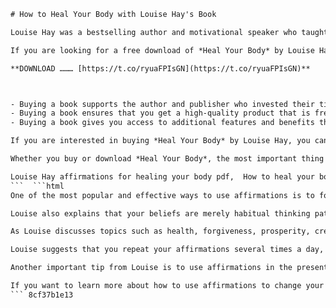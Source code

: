
 ```html 
# How to Heal Your Body with Louise Hay's Book
 
Louise Hay was a bestselling author and motivational speaker who taught millions of people how to heal their bodies and minds with positive affirmations and metaphysical principles. Her book *Heal Your Body* is a classic guide that offers a comprehensive list of physical ailments and their corresponding mental causes, as well as suggested affirmations to overcome them.
 
If you are looking for a free download of *Heal Your Body* by Louise Hay, you can find it online at various sources. However, before you do that, you might want to consider the benefits of buying a physical copy or an ebook from a reputable seller. Here are some reasons why:
 
**DOWNLOAD ……… [https://t.co/ryuaFPIsGN](https://t.co/ryuaFPIsGN)**


 
- Buying a book supports the author and publisher who invested their time, energy and money to create it. Louise Hay passed away in 2017, but her legacy lives on through her books and her foundation, Hay House, which publishes many other inspirational authors and speakers. By buying a book, you are showing your appreciation and gratitude for their work.
- Buying a book ensures that you get a high-quality product that is free of errors, viruses or malware. Some free downloads might be corrupted, incomplete or infected with harmful software that can damage your device or compromise your security. You also risk violating the copyright laws and facing legal consequences.
- Buying a book gives you access to additional features and benefits that might not be available in a free download. For example, some ebooks come with audio or video content, interactive exercises, bonus material or links to other resources. You might also get discounts or offers for other products or services from the seller.

If you are interested in buying *Heal Your Body* by Louise Hay, you can find it on Amazon.com, Barnes & Noble.com, Apple Books, Google Play Books or Hay House.com. You can also check your local bookstore or library for availability.
 
Whether you buy or download *Heal Your Body*, the most important thing is to read it and apply its teachings to your life. Louise Hay believed that you have the power to heal yourself by changing your thoughts and emotions. By using positive affirmations and metaphysical principles, you can create a healthy and happy body and mind.
 
Louise Hay affirmations for healing your body pdf,  How to heal your body with your mind by Louise Hay ebook,  Louise Hay heal your body book pdf download,  Free online course on heal your body by Louise Hay,  Heal your body the mental causes for physical illness pdf Louise Hay,  Louise Hay heal your body audio book free download,  Heal your body with medicine alternative by Louise Hay pdf,  Louise Hay heal your body list of ailments and affirmations pdf,  Download heal your body by Louise L. Hay from Internet Archive,  Heal your body a-z by Louise Hay pdf free download,  Louise Hay heal your body mirror work pdf,  Heal your body by creating new thought patterns Louise Hay pdf,  Louise Hay heal your body workbook pdf free download,  Heal your body metaphysical way to overcome illness by Louise Hay pdf,  Louise Hay heal your body summary and review pdf download,  Heal your body by Louise Hay free epub download,  Louise Hay heal your body cards pdf free download,  Heal your body with self-help guide by Louise Hay pdf,  Louise Hay heal your body quotes and inspiration pdf,  Heal your body by Louise Hay free mobi download,  Louise Hay heal your body meditation pdf free download,  Heal your body with psychology and affirmation by Louise Hay pdf,  Louise Hay heal your body chart pdf free download,  Heal your body by Louise Hay free read online,  Louise Hay heal your body original edition pdf download
 ```  ```html 
One of the most popular and effective ways to use affirmations is to follow the teachings of Louise Hay, who wrote the book *I Can Do It: How to Use Affirmations to Change Your Life*. In this book, which you can also listen to on the included audio download, Louise explains that every thought you think and every word you speak is an affirmation. Even your self-talk, your internal dialogue, is a stream of affirmations. Youâre affirming and creating your life experiences with every word and thought.
 
Louise also explains that your beliefs are merely habitual thinking patterns that you learned as a child, and many of them work very well for you. But other beliefs may be limiting your ability to create the very things you say you want. You need to pay attention to your thoughts so that you can begin to eliminate the ones creating experiences that you donât want.
 
As Louise discusses topics such as health, forgiveness, prosperity, creativity, relationships, job success, and self-esteem, youâll see that affirmations are solutions that will replace whatever problem you might have in a particular area. For example, if you have a health issue, you can use affirmations such as "I am healthy and strong" or "My body heals quickly and easily". If you have a financial issue, you can use affirmations such as "I am prosperous and abundant" or "Money flows to me effortlessly". If you have a relationship issue, you can use affirmations such as "I am loved and accepted" or "I attract loving and supportive people into my life".
 
Louise suggests that you repeat your affirmations several times a day, preferably in front of a mirror. You can also write them down, say them aloud, or listen to them on audio. The more you repeat them, the more they will sink into your subconscious mind and become your new reality. Louise also recommends that you use positive words and phrases in your affirmations, and avoid using negative words such as "no", "not", "don't", or "can't". For example, instead of saying "I don't want to be sick", say "I want to be healthy". Instead of saying "I can't afford this", say "I can afford this".
 
Another important tip from Louise is to use affirmations in the present tense, as if they are already true. This way, you are telling your subconscious mind that this is how things are now, not how they will be in the future. For example, instead of saying "I will be happy", say "I am happy". Instead of saying "I will find a good job", say "I have a good job". By using affirmations in the present tense, you are aligning yourself with the vibration of what you want and attracting it into your life.
 
If you want to learn more about how to use affirmations to change your life, you can read or listen to *I Can Do It: How to Use Affirmations to Change Your Life* by Louise Hay. You can also visit her website at www.louisehay.com or follow her on social media for more inspiration and guidance. Louise Hay was an amazing teacher who helped millions of people heal their bodies and minds with positive affirmations and metaphysical principles. You can be one of them if you choose to do so.
 ``` 8cf37b1e13
 
